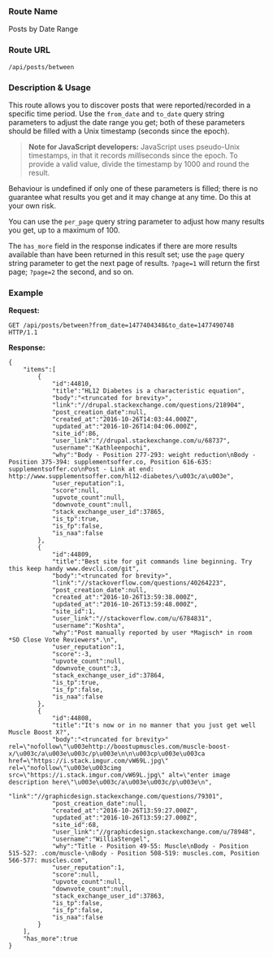 ### Route Name
Posts by Date Range

### Route URL

    /api/posts/between

### Description & Usage
This route allows you to discover posts that were reported/recorded in a specific time period. Use the `from_date` and `to_date` query string parameters to adjust the date range you get; both of these parameters should be filled with a Unix timestamp (seconds since the epoch).

> **Note for JavaScript developers:** JavaScript uses pseudo-Unix timestamps, in that it records *milli*seconds since the epoch. To provide a valid value, divide the timestamp by 1000 and round the result.

Behaviour is undefined if only one of these parameters is filled; there is no guarantee what results you get and it may change at any time. Do this at your own risk.

You can use the `per_page` query string parameter to adjust how many results you get, up to a maximum of 100.

The `has_more` field in the response indicates if there are more results available than have been returned in this result set; use the `page` query string parameter to get the next page of results. `?page=1` will return the first page; `?page=2` the second, and so on.

### Example
**Request:**

    GET /api/posts/between?from_date=1477404348&to_date=1477490748 HTTP/1.1

**Response:**

    {
        "items":[
            {
                "id":44810,
                "title":"HL12 Diabetes is a characteristic equation",
                "body":"<truncated for brevity>",
                "link":"//drupal.stackexchange.com/questions/218904",
                "post_creation_date":null,
                "created_at":"2016-10-26T14:03:44.000Z",
                "updated_at":"2016-10-26T14:04:06.000Z",
                "site_id":86,
                "user_link":"//drupal.stackexchange.com/u/68737",
                "username":"Kathleenpochi",
                "why":"Body - Position 277-293: weight reduction\nBody - Position 375-394: supplementsoffer.co, Position 616-635: supplementsoffer.co\nPost - Link at end: http://www.supplementsoffer.com/hl12-diabetes/\u003c/a\u003e",
                "user_reputation":1,
                "score":null,
                "upvote_count":null,
                "downvote_count":null,
                "stack_exchange_user_id":37865,
                "is_tp":true,
                "is_fp":false,
                "is_naa":false
            },
            {
                "id":44809,
                "title":"Best site for git commands line beginning. Try this keep handy www.devcli.com/git",
                "body":"<truncated for brevity>",
                "link":"//stackoverflow.com/questions/40264223",
                "post_creation_date":null,
                "created_at":"2016-10-26T13:59:38.000Z",
                "updated_at":"2016-10-26T13:59:48.000Z",
                "site_id":1,
                "user_link":"//stackoverflow.com/u/6784831",
                "username":"Koshta",
                "why":"Post manually reported by user *Magisch* in room *SO Close Vote Reviewers*.\n",
                "user_reputation":1,
                "score":-3,
                "upvote_count":null,
                "downvote_count":3,
                "stack_exchange_user_id":37864,
                "is_tp":true,
                "is_fp":false,
                "is_naa":false
            },
            {
                "id":44808,
                "title":"It's now or in no manner that you just get well Muscle Boost X?",
                "body":"<truncated for brevity>" rel=\"nofollow\"\u003ehttp://boostupmuscles.com/muscle-boost-x/\u003c/a\u003e\u003c/p\u003e\n\n\u003cp\u003e\u003ca href=\"https://i.stack.imgur.com/vW69L.jpg\" rel=\"nofollow\"\u003e\u003cimg src=\"https://i.stack.imgur.com/vW69L.jpg\" alt=\"enter image description here\"\u003e\u003c/a\u003e\u003c/p\u003e\n",
                "link":"//graphicdesign.stackexchange.com/questions/79301",
                "post_creation_date":null,
                "created_at":"2016-10-26T13:59:27.000Z",
                "updated_at":"2016-10-26T13:59:27.000Z",
                "site_id":68,
                "user_link":"//graphicdesign.stackexchange.com/u/78948",
                "username":"WilliaStengel",
                "why":"Title - Position 49-55: Muscle\nBody - Position 515-527: .com/muscle-\nBody - Position 508-519: muscles.com, Position 566-577: muscles.com",
                "user_reputation":1,
                "score":null,
                "upvote_count":null,
                "downvote_count":null,
                "stack_exchange_user_id":37863,
                "is_tp":false,
                "is_fp":false,
                "is_naa":false
            }
        ],
        "has_more":true
    }